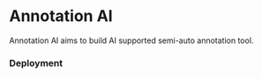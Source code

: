 # Annotation AI
Annotation AI aims to build AI supported semi-auto annotation tool.

### Deployment
```
```